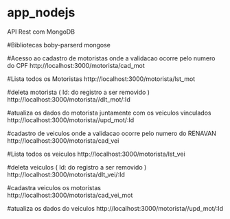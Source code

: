 # app_nodejs
API Rest com MongoDB

#Bibliotecas
boby-parserd
mongose

#Acesso ao cadastro de motoristas onde a validacao ocorre pelo numero do CPF
http://localhost:3000/motorista/cad_mot

#Lista todos os Motoristas
http://localhost:3000/motorista/lst_mot

#deleta motorista ( Id: do registro a ser removido )
http://localhost:3000/motorista//dlt_mot/:Id

#atualiza os dados do motorista juntamente com os veiculos vinculados
http://localhost:3000/motorista//upd_mot/:Id

#cadastro de veiculos onde a validacao ocorre pelo numero do RENAVAN
http://localhost:3000/motorista/cad_vei

#Lista todos os veiculos
http://localhost:3000/motorista/lst_vei

#deleta veiculos ( Id: do registro a ser removido )
http://localhost:3000/motorista/dlt_vei/:Id

#cadastra veiculos os motoristas
http://localhost:3000/motorista/cad_vei_mot

#atualiza os dados do veiculos
http://localhost:3000/motorista//upd_mot/:Id

